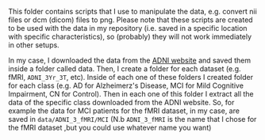 This folder contains scripts that I use to manipulate the data, e.g. convert nii files or dcm (dicom) files to png.
Please note that these scripts are created to be used with the data in my repository (i.e. saved in a specific location with specific characteristics),
so (probably) they will not work immediately in other setups.

In my case, I downloaded the data from the [ADNI website](https://adni.loni.usc.edu/data-samples/adni-data/) and saved them inside a folder called data. 
Then, I create a folder for each dataset (e.g. fMRI, `ADNI_3Yr_3T`, etc). 
Inside of each one of these folders I created folder for each class (e.g. AD for Alzheimerz's Disease, MCI for Mild Cognitive Impairment, CN for Control).
Then in each one of this folder I extract all the data of the specific class downloaded from the ADNI website.
So, for example the data for MCI patients for the fMRI dataset, in my case, are saved in `data/ADNI_3_fMRI/MCI` (N.b `ADNI_3_fMRI` is the name that I chose for the fMRI dataset ,but you could use whatever name you want)
